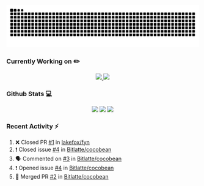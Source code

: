 <div align='center'>
  <img src='https://raw.githubusercontent.com/lakefox/lakefox/output/github-snake.svg' />
</div>

### Currently Working on :pencil2:
<div align='center'>
  <a href='https://github.com/lakefox/megaquery'>
    <img width='49.5%' src='https://github-readme-stats.vercel.app/api/pin/?username=lakefox&repo=megaquery' />
  </a>
  <a href='https://github.com/lakefox/p2p-network'>
    <img width='49.5%' src='https://github-readme-stats.vercel.app/api/pin/?username=lakefox&repo=p2p-network' />
  </a>
</div>

### Github Stats :computer:
<div align='center'>
  <img width='49.5%' src='https://github-readme-stats.vercel.app/api?username=lakefox&show_icons=true&hide_border=true' />
  <img width='49.5%' src='https://github-readme-streak-stats.herokuapp.com/?user=lakefox&hide_border=true' />
  <img width='99%'  src='https://activity-graph.herokuapp.com/graph?username=lakefox&theme=minimal&hide_border=true' />
</div>

### Recent Activity :zap:
<!--START_SECTION:activity-->
1. ❌ Closed PR [#1](https://github.com/lakefox/fyn/pull/1) in [lakefox/fyn](https://github.com/lakefox/fyn)
2. ❗️ Closed issue [#4](https://github.com/Bitlatte/cocobean/issues/4) in [Bitlatte/cocobean](https://github.com/Bitlatte/cocobean)
3. 🗣 Commented on [#3](https://github.com/Bitlatte/cocobean/issues/3) in [Bitlatte/cocobean](https://github.com/Bitlatte/cocobean)
4. ❗️ Opened issue [#4](https://github.com/Bitlatte/cocobean/issues/4) in [Bitlatte/cocobean](https://github.com/Bitlatte/cocobean)
5. 🎉 Merged PR [#2](https://github.com/Bitlatte/cocobean/pull/2) in [Bitlatte/cocobean](https://github.com/Bitlatte/cocobean)
<!--END_SECTION:activity-->
